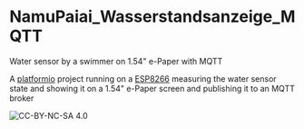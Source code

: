 # NamuPaiai_Wasserstandsanzeige_MQTT
Water sensor by a swimmer on 1.54" e-Paper with MQTT 

A [platformio](https://platformio.org/) project running on a [ESP8266](https://platformio.org/platforms/espressif8266)
measuring the water sensor state and showing it on a 1.54" e-Paper screen and publishing it to an MQTT broker

![CC-BY-NC-SA 4.0](https://mirrors.creativecommons.org/presskit/buttons/88x31/svg/by-nc-sa.svg)
